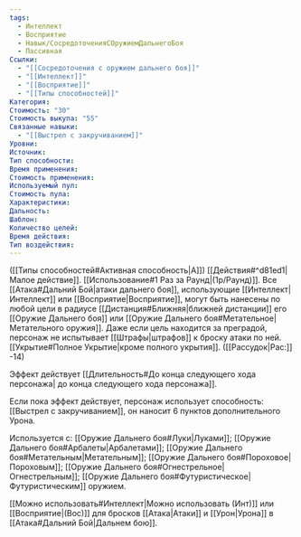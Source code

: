 ```yaml
---
tags:
  - Интеллект
  - Восприятие
  - Навык/СосредоточенияСОружиемДальнегоБоя
  - Пассивная
Ссылки:
  - "[[Сосредоточения с оружием дальнего боя]]"
  - "[[Интеллект]]"
  - "[[Восприятие]]"
  - "[[Типы способностей]]"
Категория: 
Стоимость: "30"
Стоимость выкупа: "55"
Связанные навыки:
  - "[[Выстрел с закручиванием]]"
Уровни:
Источник:
Тип способности:
Время применения:
Стоимость применения:
Используемый пул:
Стоимость пула:
Характеристики:
Дальность:
Шаблон:
Количество целей:
Время действия:
Тип воздействия:
---
```

([[Типы способностей#Активная способность|А]]) [[Действия#^d81ed1|Малое действие]]. [[Использование#1 Раз за Раунд|(1р/Раунд)]]. Все [[Атака#Дальний Бой|атаки дальнего боя]], использующие [[Интеллект|Интеллект]] или [[Восприятие|Восприятие]], могут быть нанесены по любой цели в радиусе [[Дистанция#Ближняя|ближней дистанции]] его [[Оружие Дальнего боя]] или [[Оружие Дальнего боя#Метательное|Метательного оружия]]. Даже если цель находится за преградой, персонаж не испытывает [[Штрафы|штрафов]] к броску атаки по ней. [[Укрытие#Полное Укрытие|кроме полного укрытия]]. ([[Рассудок|Рас:]] -14)

Эффект действует [[Длительность#До конца следующего хода персонажа| до конца следующего хода персонажа]].

Если пока эффект действует, персонаж использует способность: [[Выстрел с закручиванием]], он наносит 6 пунктов дополнительного Урона.
 
Используется с: [[Оружие Дальнего боя#Луки|Луками]]; [[Оружие Дальнего боя#Арбалеты|Арбалетами]]; [[Оружие Дальнего боя#Метательным|Метательным]]; [[Оружие Дальнего боя#Пороховое|Пороховым]]; [[Оружие Дальнего боя#Огнестрельное|Огнестрельным]]; [[Оружие Дальнего боя#Футуристическое|Футуристическим]] оружием.

[[Можно использовать#Интеллект|Можно использовать (Инт)]] или [[Восприятие|(Вос)]] для бросков [[Атака|Атаки]] и [[Урон|Урона]] в [[Атака#Дальний Бой|Дальнем бою]].